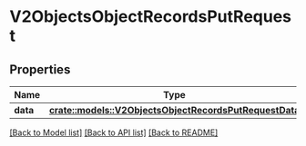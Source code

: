 # V2ObjectsObjectRecordsPutRequest

## Properties

Name | Type | Description | Notes
------------ | ------------- | ------------- | -------------
**data** | [**crate::models::V2ObjectsObjectRecordsPutRequestData**](_v2_objects__object__records_put_request_data.md) |  | 

[[Back to Model list]](../README.md#documentation-for-models) [[Back to API list]](../README.md#documentation-for-api-endpoints) [[Back to README]](../README.md)



